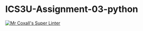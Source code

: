 # ICS3U-Assignment-03-python

[![Mr Coxall's Super Linter](https://github.com/Johanna-liu16/ICS3U-Unit-Assignment-03-python/workflows/Mr%20Coxall's%20Super%20Linter/badge.svg)](https://github.com/Johanna-liu16/ICS3U-Assignment-03-python/actions/)
